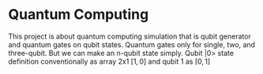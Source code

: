 # Quantum Computing
This project is about quantum computing simulation that is qubit generator and quantum gates on qubit states.  Quantum gates only for single, two, and three-qubit. But we can make an n-qubit state simply.
Qubit $|0>$ state definition conventionally as array 2x1 $[1,0]$ and qubit 1 as $[0,1]$
